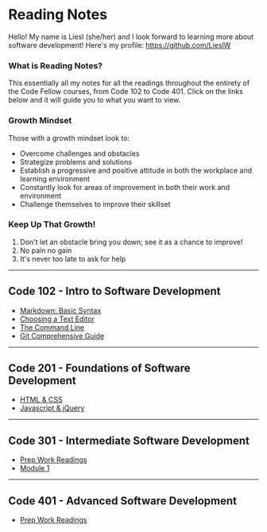 # Reading Notes
Hello! My name is Liesl (she/her) and I look forward to learning more about software development! Here's my profile: https://github.com/LieslW
### What is Reading Notes? 
This essentially all my notes for all the readings throughout the entirety of the Code Fellow courses, from Code 102 to Code 401. Click on the links below and it will guide you to what you want to view. 
### Growth Mindset 
  Those with a growth mindset look to:
  - Overcome challenges and obstacles 
  - Strategize problems and solutions 
  - Establish a progressive and positive attitude in both the workplace and learning environment 
  - Constantly look for areas of improvement in both their work and environment 
  - Challenge themselves to improve their skillset
 ### Keep Up That Growth! 
 1. Don't let an obstacle bring you down; see it as a chance to improve! 
 2. No pain no gain 
 3. It's never too late to ask for help   
___
## Code 102 - Intro to Software Development
- [Markdown: Basic Syntax](MarkdownBasicSyntac.md)
- [Choosing a Text Editor](ChoosingaTextEditor.md)
- [The Command Line](CommandLine.md)
- [Git Comprehensive Guide](GitGuide.md)  
___
## Code 201 - Foundations of Software Development
- [HTML & CSS](HTML|CSS.md)
- [Javascript & jQuery](JS|jQ.md)
___
## Code 301 - Intermediate Software Development 
- [Prep Work Readings](301Prep.md)
- [Module 1]()
___
## Code 401 - Advanced Software Development
- [Prep Work Readings]()

